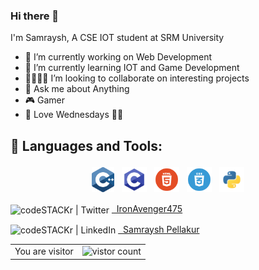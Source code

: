 ### Hi there 👋  
I'm Samraysh, A CSE IOT student at SRM University




 - 🔭 I’m currently working on Web Development 
 - 🌱 I’m currently learning IOT and Game Development 
 - 👨‍👨‍👦‍👦 I’m looking to collaborate on interesting projects
 - 💬 Ask me about Anything 
 - 🎮 Gamer 
 - 🐸 Love Wednesdays
🧛🦹


## 🧰 Languages and Tools:

<p align="center">
<img src="https://github.com/Ironavenger475/Ironavenger475/blob/main/99f887833c475448723d3c9ac16c179b.png" alt="Cpp" height="40" style="vertical-align:top; margin:4px">
<img src="https://github.com/Ironavenger475/Ironavenger475/blob/main/c-programming-569564.png" alt="Cp" height="40" style="vertical-align:top; margin:4px">
<img src="https://github.com/Ironavenger475/Ironavenger475/blob/main/html.png" alt="HTML" height="40" style="vertical-align:top; margin:4px">
<img src="https://github.com/Ironavenger475/Ironavenger475/blob/main/css.png" alt="CSS" height="40" style="vertical-align:top; margin:4px">
<img src="https://github.com/Ironavenger475/Ironavenger475/blob/main/Picture1.png" alt="Python" height="40" style="vertical-align:top; margin:4px">
</p>


<img align="center" alt="codeSTACKr | Twitter" width="22px" src="https://cdn.jsdelivr.net/npm/simple-icons@v3/icons/twitter.svg" /> <a href="https://twitter.com/IronAvenger475"> &nbsp;  IronAvenger475</a> 

<img align="center" alt="codeSTACKr | LinkedIn" width="22px" src="https://cdn.jsdelivr.net/npm/simple-icons@v3/icons/linkedin.svg" /> <a href="https://www.linkedin.com/in/samraysh-pellakur-8223255a/"> &nbsp;  Samraysh Pellakur</a> 

<div align="center">

<table>
   <tr>
    <td>You are visitor</td>
    <td><img src="https://profile-counter.glitch.me/Ironavenger475/count.svg" alt="vistor count" height="50" /></td>
   </tr>
  </table>


</div></p>
